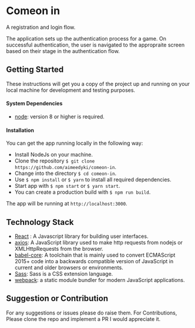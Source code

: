 # Comeon in
A registration and login flow.

The application sets up the authentication process for a game. On successful authentication, the user is navigated to the appropraite screen based on their stage in the authentication flow.

## Getting Started

These instructions will get you a copy of the project up and running on your local machine for development and testing purposes.

#### System Dependencies

- [node](https://nodejs.org/en/download/): version 8 or higher is required.

#### Installation

You can get the app running locally in the following way:
- Install NodeJs on your machine.
- Clone the repository `$ git clone https://github.com/aimeedyki/comeon-in`.
- Change into the directory `$ cd comeon-in`.
- Use `$ npm install` or `$ yarn` to install all required dependencies.
- Start app with `$ npm start` or `$ yarn start`.
- You can create a production build with `$ npm run build`.

The app will be running at `http://localhost:3000`.

## Technology Stack

- [React](https://www.npmjs.com/package/react) : A Javascript library for building user interfaces.
- [axios](https://www.npmjs.com/package/axios): A JavaScript library used to make http requests from nodejs or XMLHttpRequests from the browser.
- [babel-core](https://www.npmjs.com/package/@babel/core): A toolchain that is mainly used to convert ECMAScript 2015+ code into a backwards compatible version of JavaScript in current and older browsers or environments.
- [Sass](https://sass-lang.com/): Sass is a CSS extension language.
- [webpack](https://webpack.js.org/): a static module bundler for modern JavaScript applications.


## Suggestion or Contribution
For any suggestions or issues please do raise them. For Contributions, Please clone the repo and implement a PR I would appreciate it.

